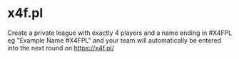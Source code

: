 # x4f.pl



Create a private league with exactly 4 players and a name ending in #X4FPL eg "Example Name #X4FPL" and your team will automatically be entered into the next round on https://x4f.pl/

